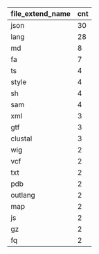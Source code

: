 | file_extend_name | cnt |
|------------------|-----|
| json             | 30  |
| lang             | 28  |
| md               | 8   |
| fa               | 7   |
| ts               | 4   |
| style            | 4   |
| sh               | 4   |
| sam              | 4   |
| xml              | 3   |
| gtf              | 3   |
| clustal          | 3   |
| wig              | 2   |
| vcf              | 2   |
| txt              | 2   |
| pdb              | 2   |
| outlang          | 2   |
| map              | 2   |
| js               | 2   |
| gz               | 2   |
| fq               | 2   |
